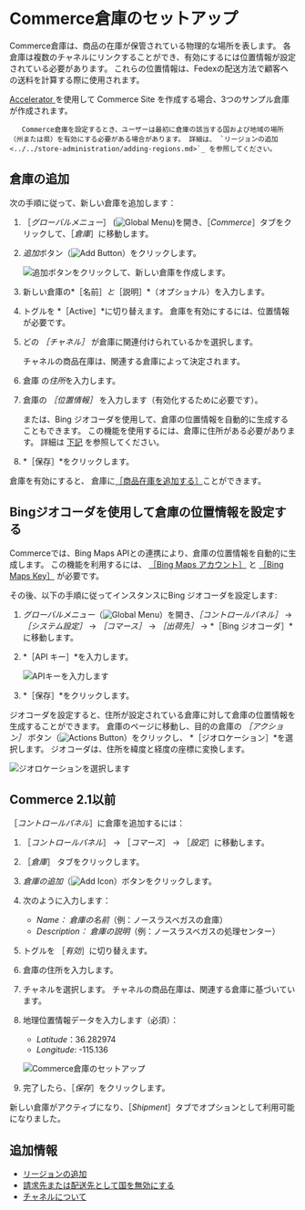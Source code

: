 # Commerce倉庫のセットアップ

Commerce倉庫は、商品の在庫が保管されている物理的な場所を表します。 各倉庫は複数のチャネルにリンクすることができ、有効にするには位置情報が設定されている必要があります。 これらの位置情報は、Fedexの配送方法で顧客への送料を計算する際に使用されます。

[Accelerator ](../../starting-a-store/accelerators.md)を使用して Commerce Site を作成する場合、3つのサンプル倉庫が作成されます。

```{note}
   Commerce倉庫を設定するとき、ユーザーは最初に倉庫の該当する国および地域の場所（州または県）を有効にする必要がある場合があります。 詳細は、 `リージョンの追加 <../../store-administration/adding-regions.md>`_ を参照してください。
```

## 倉庫の追加

次の手順に従って、新しい倉庫を追加します：

1. ［*グローバルメニュー*］ (![Global Menu](../../images/icon-applications-menu.png))を開き、［*Commerce*］タブをクリックして、［*倉庫*］に移動します。

1. *追加*ボタン（![Add Button](../../images/icon-add.png)）をクリックします。

   ![追加ボタンをクリックして、新しい倉庫を作成します。](./setting-up-commerce-warehouses/images/01.png)

1. 新しい倉庫の*［名前］*と*［説明］*（オプショナル）を入力します。

1. トグルを *［Active］*に切り替えます。 倉庫を有効にするには、位置情報が必要です。

1. どの *［チャネル］* が倉庫に関連付けられているかを選択します。

   チャネルの商品在庫は、関連する倉庫によって決定されます。

1. 倉庫 の*住所*を入力します。

1. 倉庫の *［位置情報］* を入力します（有効化するために必要です）。

   または、Bing ジオコーダを使用して、倉庫の位置情報を自動的に生成することもできます。 この機能を使用するには、倉庫に住所がある必要があります。 詳細は [下記](#using-bing-geocoder-to-set-a-warehouses-geolocation) を参照してください。

1. *［保存］*をクリックします。

倉庫を有効にすると、 倉庫に[［商品在庫を追加する］](./setting-inventory-by-warehouse.md)ことができます。

## Bingジオコーダを使用して倉庫の位置情報を設定する

Commerceでは、Bing Maps APIとの連携により、倉庫の位置情報を自動的に生成します。 この機能を利用するには、 [［Bing Maps アカウント］](https://docs.microsoft.com/en-us/bingmaps/getting-started/bing-maps-dev-center-help/creating-a-bing-maps-account) と [［Bing Maps Key］](https://docs.microsoft.com/en-us/bingmaps/getting-started/bing-maps-dev-center-help/getting-a-bing-maps-key) が必要です。

その後、以下の手順に従ってインスタンスにBing ジオコーダを設定します:

1. *グローバルメニュー*（![Global Menu](../../images/icon-applications-menu.png)）を開き、*［コントロールパネル］* &rarr; *［システム設定］* &rarr; *［コマース］* &rarr; *［出荷先］* &rarr; *［Bing ジオコーダ］*に移動します。

1. *［API キー］*を入力します。

   ![APIキーを入力します](./setting-up-commerce-warehouses/images/02.png)

1. *［保存］*をクリックします。

ジオコーダを設定すると、住所が設定されている倉庫に対して倉庫の位置情報を生成することができます。 倉庫のページに移動し、目的の倉庫の *［アクション］* ボタン（![Actions Button](../../images/icon-actions.png)）をクリックし、 *［ジオロケーション］*を選択します。 ジオコーダは、住所を緯度と経度の座標に変換します。

![ジオロケーションを選択します](./setting-up-commerce-warehouses/images/03.png)

## Commerce 2.1以前

［_コントロールパネル_］に倉庫を追加するには：

1. ［_コントロールパネル_］ → ［_コマース_］ → ［_設定_］に移動します。
1. ［_倉庫_］ タブをクリックします。
1. _倉庫の追加_（![Add Icon](../../images/icon-add.png)）ボタンをクリックします。
1. 次のように入力します：
   * *Name：* _倉庫の名前_（例：ノースラスベガスの倉庫）
   * *Description：* _倉庫の説明_（例：ノースラスベガスの処理センター）
1. トグルを ［_有効_］に切り替えます。
1. 倉庫の住所を入力します。
1. チャネルを選択します。 チャネルの商品在庫は、関連する倉庫に基づいています。
1. 地理位置情報データを入力します（必須）：
    * *Latitude*：36.282974
    * *Longitude*: -115.136

    ![Commerce倉庫のセットアップ](./setting-up-commerce-warehouses/images/04.png)

1. 完了したら、［_保存_］をクリックします。

新しい倉庫がアクティブになり、［_Shipment_］タブでオプションとして利用可能になりました。

## 追加情報

* [リージョンの追加](../../store-administration/adding-regions.md)
* [請求先または配送先として国を無効にする](../../store-administration/deactivating-a-country-for-billing-or-shipping.md)
* [チャネルについて](../../starting-a-store/channels/introduction-to-channels.md)
